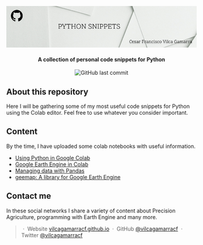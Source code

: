 <p align='center'>
   <img src="Python_snippets_logo.jpg" alt="Python Snippets Logo"/>
</p>

<h4 align="center"> A collection of personal code snippets for Python</h4>

<p align='center'>
   <img src="https://img.shields.io/github/last-commit/vilcagamarracf/Python_Snippets?style=flat-square" alt="GitHub last commit"/>
</p>

## About this repository

Here I will be gathering some of my most useful code snippets for Python using the Colab editor. Feel free to use whatever you consider important.

## Content

By the time, I have uploaded some colab notebooks with useful information.  

- [Using Python in Google Colab](https://colab.research.google.com/github/vilcagamarracf/Python_Snippets/blob/main/Snippets/Snippets_Colab.ipynb)
- [Google Earth Engine in Colab](https://colab.research.google.com/github/vilcagamarracf/Python_Snippets/blob/main/Snippets/Snippets_GEE.ipynb)
- [Managing data with Pandas](https://colab.research.google.com/github/vilcagamarracf/Python_Snippets/blob/main/Snippets/Snippets_Pandas.ipynb)
- [geemap: A library for Google Earth Engine](https://colab.research.google.com/github/vilcagamarracf/Python_Snippets/blob/main/Snippets/Snippets_geemap.ipynb)

## Contact me

In these social networks I share a variety of content about Precision Agriculture, programming with Earth Engine and many more. 

> &nbsp;&middot;&nbsp; Website [vilcagamarracf.github.io](https://vilcagamarracf.github.io/) &nbsp;&middot;&nbsp;
> GitHub [@vilcagamarracf](https://github.com/vilcagamarracf) &nbsp;&middot;&nbsp;
> Twitter [@vilcagamarracf](https://twitter.com/vilcagamarracf)

